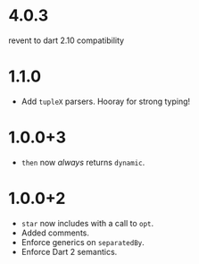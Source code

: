 # 4.0.3
revent to dart 2.10 compatibility

# 1.1.0
* Add `tupleX` parsers. Hooray for strong typing!

# 1.0.0+3
* `then` now *always* returns `dynamic`.

# 1.0.0+2
* `star` now includes with a call to `opt`.
* Added comments.
* Enforce generics on `separatedBy`.
* Enforce Dart 2 semantics.
